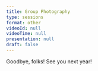 ```yaml
---
title: Group Photography
type: sessions
format: other
videoId: null
videoTime: null
presentation: null
draft: false
---
```

Goodbye, folks! See you next year!
